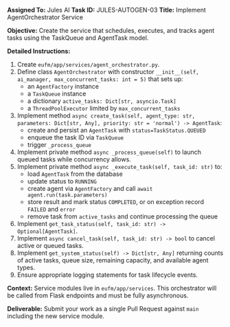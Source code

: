 **Assigned To:** Jules AI
**Task ID:** JULES-AUTOGEN-03
**Title:** Implement AgentOrchestrator Service

**Objective:**
Create the service that schedules, executes, and tracks agent tasks using the TaskQueue and AgentTask model.

**Detailed Instructions:**
1.  Create `eufm/app/services/agent_orchestrator.py`.
2.  Define class `AgentOrchestrator` with constructor `__init__(self, ai_manager, max_concurrent_tasks: int = 5)` that sets up:
    *   an `AgentFactory` instance
    *   a `TaskQueue` instance
    *   a dictionary `active_tasks: Dict[str, asyncio.Task]`
    *   a `ThreadPoolExecutor` limited by `max_concurrent_tasks`
3.  Implement method `async create_task(self, agent_type: str, parameters: Dict[str, Any], priority: str = 'normal') -> AgentTask`:
    *   create and persist an `AgentTask` with `status=TaskStatus.QUEUED`
    *   enqueue the task ID via `TaskQueue`
    *   trigger `_process_queue`
4.  Implement private method `async _process_queue(self)` to launch queued tasks while concurrency allows.
5.  Implement private method `async _execute_task(self, task_id: str)` to:
    *   load `AgentTask` from the database
    *   update status to `RUNNING`
    *   create agent via `AgentFactory` and call `await agent.run(task.parameters)`
    *   store result and mark status `COMPLETED`, or on exception record `FAILED` and `error`
    *   remove task from `active_tasks` and continue processing the queue
6.  Implement `get_task_status(self, task_id: str) -> Optional[AgentTask]`.
7.  Implement `async cancel_task(self, task_id: str) -> bool` to cancel active or queued tasks.
8.  Implement `get_system_status(self) -> Dict[str, Any]` returning counts of active tasks, queue size, remaining capacity, and available agent types.
9.  Ensure appropriate logging statements for task lifecycle events.

**Context:**
Service modules live in `eufm/app/services`. This orchestrator will be called from Flask endpoints and must be fully asynchronous.

**Deliverable:**
Submit your work as a single Pull Request against `main` including the new service module.
